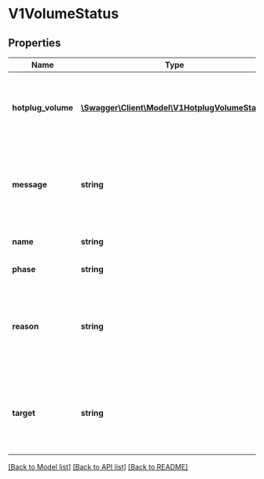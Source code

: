 # V1VolumeStatus

## Properties
Name | Type | Description | Notes
------------ | ------------- | ------------- | -------------
**hotplug_volume** | [**\Swagger\Client\Model\V1HotplugVolumeStatus**](V1HotplugVolumeStatus.md) | If the volume is hotplug, this will contain the hotplug status. | [optional] 
**message** | **string** | Message is a detailed message about the current hotplug volume phase | [optional] 
**name** | **string** | Name is the name of the volume | 
**phase** | **string** | Phase is the phase | [optional] 
**reason** | **string** | Reason is a brief description of why we are in the current hotplug volume phase | [optional] 
**target** | **string** | Target is the target name used when adding the volume to the VM, eg: vda | 

[[Back to Model list]](../README.md#documentation-for-models) [[Back to API list]](../README.md#documentation-for-api-endpoints) [[Back to README]](../README.md)


